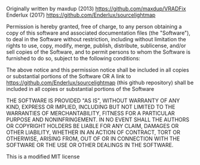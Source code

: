 Originally written by
maxdup (2013) https://github.com/maxdup/VRADFix
Enderlux (2017) https://github.com/Enderlux/sourcelightmap

Permission is hereby granted, free of charge, to any person obtaining a copy
of this software and associated documentation files (the "Software"), to deal
in the Software without restriction, including without limitation the rights
to use, copy, modify, merge, publish, distribute, sublicense, and/or sell
copies of the Software, and to permit persons to whom the Software is
furnished to do so, subject to the following conditions:

The above notice and this permission notice shall be included in all
copies or substantial portions of the Software
OR
A link to https://github.com/Enderlux/sourcelightmap (this github repository)
shall be included in all copies or substantial portions of the Software

THE SOFTWARE IS PROVIDED "AS IS", WITHOUT WARRANTY OF ANY KIND, EXPRESS OR
IMPLIED, INCLUDING BUT NOT LIMITED TO THE WARRANTIES OF MERCHANTABILITY,
FITNESS FOR A PARTICULAR PURPOSE AND NONINFRINGEMENT. IN NO EVENT SHALL THE
AUTHORS OR COPYRIGHT HOLDERS BE LIABLE FOR ANY CLAIM, DAMAGES OR OTHER
LIABILITY, WHETHER IN AN ACTION OF CONTRACT, TORT OR OTHERWISE, ARISING FROM,
OUT OF OR IN CONNECTION WITH THE SOFTWARE OR THE USE OR OTHER DEALINGS IN THE
SOFTWARE.

This is a modified MIT license
